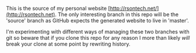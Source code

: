 This is the source of my personal website [http://rsontech.net/](http://rsontech.net).  The only interesting branch in this repo will be the 'source' branch as GitHub expects the generated website to live in 'master'.

I'm experimenting with different ways of managing these two branches with git so beware that if you clone this repo for any reason I more than likely *will* break your clone at some point by rewriting history.